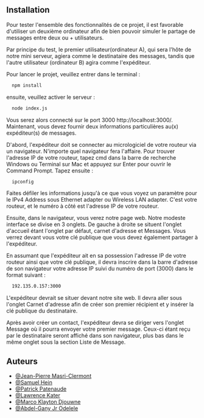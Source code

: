 
## Installation
Pour tester l'ensemble des fonctionnalités de ce projet, 
il est favorable d'utiliser un deuxième ordinateur afin de bien pouvoir simuler le partage de messages entre deux ou + utilisateurs. 

Par principe du test, le premier utilisateur(ordinateur A), qui sera l'hôte de notre mini serveur, agiera comme le destinataire des messages, tandis que l'autre utilisateur (ordinateur B) agira comme l'expéditeur.


Pour lancer le projet, veuillez entrer dans le terminal :

```bash
  npm install
```
ensuite, veuillez activer le serveur :

```bash
  node index.js
```
Vous serez alors connecté sur le port 3000 http://localhost:3000/.
Maintenant, vous devez fournir deux informations particulières au(x) expéditeur(s) de messages.

D'abord, l'expéditeur doit se connecter au micrologiciel de votre routeur via un navigateur. N'importe quel navigateur fera l'affaire. Pour trouver l'adresse IP de votre routeur, tapez cmd dans la barre de recherche Windows ou Terminal sur Mac
et appuyez sur Enter pour ouvrir le Command Prompt. Tapez ensuite :
```bash
  ipconfig
```
Faites défiler les informations jusqu'à ce que vous voyez un paramètre pour le IPv4 Address sous Ethernet adapter ou Wireless LAN adapter.
C'est votre routeur, et le numéro à côté est l'adresse IP de votre routeur. 

Ensuite, dans le navigateur, vous verez notre page web. Notre modeste interface se divise en 3 onglets. De gauche à droite se situent l'onglet d'accueil étant l'onglet par défaut, carnet d'adresse et Messages. 
Vous verrez devant vous votre clé publique que vous devez également partager à l'expéditeur.

En assumant que l'expéditeur ait en sa possession l'adresse IP de votre routeur ainsi que votre clé publique, il devra inscrire dans la barre d'adresse de son navigateur votre adresse IP suivi du numéro de port (3000) dans le format suivant :

```bash
  192.135.0.157:3000
```

L'expéditeur devrait se situer devant notre site web. Il devra aller sous l'onglet Carnet d'adresse afin de créer son premier récipient et y insérer la clé publique du destinataire.

Après avoir créer un contact, l'expéditeur devra se diriger vers l'onglet Message où il pourra envoyer votre premier message. Ceux-ci étant reçu par le destinataire seront affiché dans son navigateur, plus bas dans le même onglet sous la section Liste de Message.



## Auteurs

- [@Jean-Pierre Masri-Clermont](https://www.github.com/JPP44)
- [@Samuel Hein](https://www.github.com/SamHein8)
- [@Patrick Patenaude](https://www.github.com/Kamaiko)
- [@Lawrence Kater](https://www.github.com/lelwrence)
- [@Marco Klayton Djouwne](https://www.github.com/)
- [@Abdel-Gany Jr Odelele](https://www.github.com/2longAGO)


